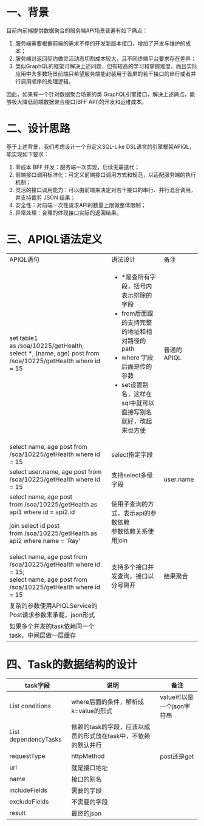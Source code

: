 # 一、背景
目前向前端提供数据聚合的服务端API场景普遍有如下痛点：
1. 服务端需要根据前端的需求不停的开发新版本接口，增加了开发与维护的成本；
2. 服务端对返回契约做灵活动态切割成本较大，且不同终端平台要求存在差异；
3. 类似GraphQL的框架可解决上述问题，但有较高的学习和掌握难度，而且实际应用中大多数场景前端只希望服务端能封装用于首屏的若干接口的串行或者并行调用顺序的处理逻辑。

因此，如果有一个针对数据聚合场景的类 GraphQL引擎接口，解决上述痛点，能够极大降低前端数据聚合接口(BFF API)的开发和运维成本。

# 二、设计思路
基于上述背景，我们考虑设计一个自定义SQL-Like DSL语言的引擎框架APIQL，能实现如下要求：
1. 零成本 BFF 开发：服务端一次实现，后续无需迭代；
2. 前端接口调用标准化：可定义前端接口调用方式和规范，以适配服务端的执行机制；
3. 灵活的接口调用能力：可以由前端来决定对若干接口的串行、并行混合调用，并支持裁剪 JSON 结果；
4. 安全性：对前端一次性请求API的数量上限做整体限制；
5. 异常处理：合理的体现接口实际的返回结果。

# 三、APIQL语法定义
<table>

<tr>
<td>APIQL语句</td>
<td>语法设计</td>
<td>备注</td>
</tr>

<tr>
<td>set table1 as /soa/10225/getHealth;
<br>select *, (name, age) post from /soa/10225/getHealth where id = 15</td>
<td><ul><li>*是查所有字段，括号内表示排除的字段</li> <li>from后面跟的支持完整的地址和相对路径的path</li>
<li>where 字段后面是传的参数</li> <li>set设置别名，这样在sql中就可以直接写别名就好，改起来也方便</li></ul></td>
<td>普通的APIQL</td>
</tr>

<tr>
<td>select name, age post from /soa/10225/getHealth where id = 15</td>
<td>select指定字段</td>
<td> </td>
</tr>

<tr>
<td>select user.name, age post from /soa/10225/getHealth where id = 15</td>
<td>支持select多级字段</td>
<td>user.name</td>
</tr>

<tr>
<td>select name, age post from /soa/10225/getHealth as api1 where id = api2.id

join select id post from /soa/10225/getHealth as api2 where name = 'Ray'</td>
<td>使用子查询的方式，表示api的参数依赖<br>参数依赖关系使用join</td>
<td></td>
</tr>

<tr>
    <td>
    select name, age post from /soa/10225/getHealth where id = 15;
    <br>
    select name, age post from /soa/10225/getHealth where id = 15
    </td>
    <td>支持多个接口并发查询，接口以分号隔开</td>
    <td>结果聚合</td>
</tr>

<tr>
<td>复杂的参数使用APIQLService的Post请求参数来承载，json形式</td>
<td></td>
<td></td>
</tr>

<tr>
<td>如果多个并发的task依赖同一个task，中间层做一层缓存</td>
<td></td>
<td></td>
</tr>

</table>

# 四、Task的数据结构的设计
|task字段	|说明	|备注|
| ---- | ---- | ---- |
|List<String> conditions|	where后面的条件，解析成k=value的形式|	value可以是一个json字符串|
|List<Task> dependencyTasks	|依赖的task的字段，应该以成员的形式放在task中，不依赖的默认并行| |	
|requestType|	httpMethod|	post还是get|
|url|	就是接口地址| |	
|name|	接口的别名| |	
|includeFields|需要的字段| |	
|excludeFields|不需要的字段| |	
|result	|最终的json	| |

